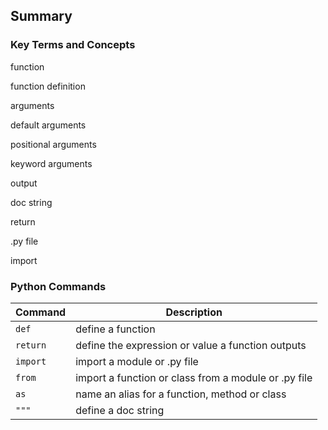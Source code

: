 
## Summary
### Key Terms and Concepts

function

function definition

arguments

default arguments

positional arguments

keyword arguments

output

doc string

return

.py file

import

### Python Commands

| Command | Description |
| --- | --- |
| ```def``` | define a function |
| ```return``` | define the expression or value a function outputs |
| ```import``` | import a module or .py file |
| ```from``` | import a function or class from a module or .py file |
| ```as``` | name an alias for a function, method or class |
| ``` """ ``` | define a doc string |


 

